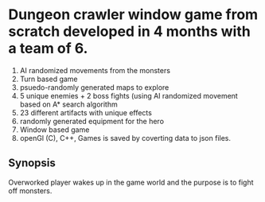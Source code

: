 # Dungeon crawler window game from scratch developed in 4 months with a team of 6.

1. AI randomized movements from the monsters
2. Turn based game
3. psuedo-randomly generated maps to explore
4. 5 unique enemies + 2 boss fights (using AI randomized movement based on A* search algorithm
5. 23 different artifacts with unique effects
6. randomly generated equipment for the hero
7. Window based game
8. openGl (C), C++, Games is saved by coverting data to json files. 

## Synopsis
Overworked player wakes up in the game world and the purpose is to fight off monsters. 




